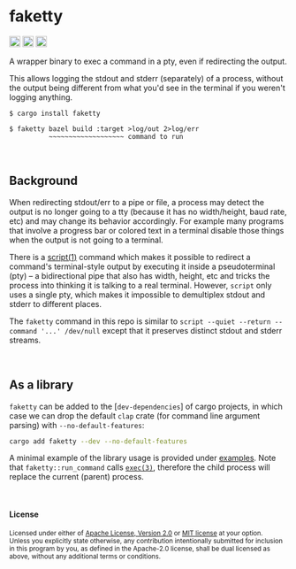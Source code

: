 faketty
=======

[<img alt="github" src="https://img.shields.io/badge/github-dtolnay/faketty-8da0cb?style=for-the-badge&labelColor=555555&logo=github" height="20">](https://github.com/dtolnay/faketty)
[<img alt="crates.io" src="https://img.shields.io/crates/v/faketty.svg?style=for-the-badge&color=fc8d62&logo=rust" height="20">](https://crates.io/crates/faketty)
[<img alt="build status" src="https://img.shields.io/github/actions/workflow/status/dtolnay/faketty/ci.yml?branch=master&style=for-the-badge" height="20">](https://github.com/dtolnay/faketty/actions?query=branch%3Amaster)

A wrapper binary to exec a command in a pty, even if redirecting the output.

This allows logging the stdout and stderr (separately) of a process, without the
output being different from what you'd see in the terminal if you weren't
logging anything.

```console
$ cargo install faketty
```

```console
$ faketty bazel build :target >log/out 2>log/err
          ~~~~~~~~~~~~~~~~~~~ command to run
```

<br>

## Background

When redirecting stdout/err to a pipe or file, a process may detect the output
is no longer going to a tty (because it has no width/height, baud rate, etc) and
may change its behavior accordingly. For example many programs that involve a
progress bar or colored text in a terminal disable those things when the output
is not going to a terminal.

There is a [script(1)] command which makes it possible to redirect a command's
terminal-style output by executing it inside a pseudoterminal (pty) &ndash; a
bidirectional pipe that also has width, height, etc and tricks the process into
thinking it is talking to a real terminal. However, `script` only uses a single
pty, which makes it impossible to demultiplex stdout and stderr to different
places.

[script(1)]: https://man7.org/linux/man-pages/man1/script.1.html

The `faketty` command in this repo is similar to `script --quiet --return
--command '...' /dev/null` except that it preserves distinct stdout and stderr
streams.

<br>

## As a library

`faketty` can be added to the [`dev-dependencies`] of cargo projects,
in which case we can drop the default `clap` crate (for command line argument parsing)
with `--no-default-features`:

```bash
cargo add faketty --dev --no-default-features
```

A minimal example of the library usage is provided under [examples](./examples).
Note that `faketty::run_command` calls [`exec(3)`], therefore the child process
will replace the current (parent) process.

[`exec(3)`]: https://pubs.opengroup.org/onlinepubs/9699919799/functions/exec.html

<br>

#### License

<sup>
Licensed under either of <a href="LICENSE-APACHE">Apache License, Version
2.0</a> or <a href="LICENSE-MIT">MIT license</a> at your option.
</sup>

<br>

<sub>
Unless you explicitly state otherwise, any contribution intentionally submitted
for inclusion in this program by you, as defined in the Apache-2.0 license,
shall be dual licensed as above, without any additional terms or conditions.
</sub>
